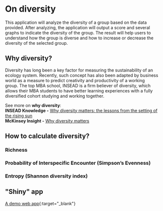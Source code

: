 # On diversity
This application will analyze the diversity of a group based on the data provided.
After analyzing, the application will output a score and several graphs to indicate the diversity of the group. The result will help users to understand how the group is diverse and how to increase or decrease the diversity of the selected group.

## Why diversity?
Diversity has long been a key factor for measuring the sustainability of an ecology system.
Recently, such concept has also been adapted by business world as a measure to predict creativity and productivity of a working group. The top MBA school, INSEAD is a firm believer of diversity, which allows their MBA students to have better learning experiences with a fully diversified cohort studying and working together.  

See more on **why diversity**:                                               
**INSEAD Knowledge -** [Why diversity matters: the lessons from the setting of the rising sun](http://knowledge.insead.edu/leadership-organisations/why-diversity-matters-773)                                   
**McKinsey Insight -** [Why diversity matters](http://www.mckinsey.com/business-functions/organization/our-insights/why-diversity-matters)

## How to calculate diversity?

### Richness

### Probability of Interspecific Encounter (Simpson’s Evenness)

### Entropy (Shannon diversity index)

## "Shiny" app
[A demo web app](https://weitingwlin.shinyapps.io/shinydemo/){:target="_blank"} 
